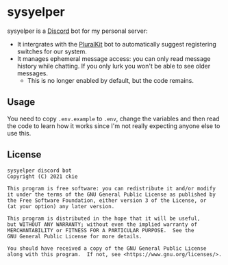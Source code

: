 # sysyelper

sysyelper is a [Discord](https://discord.com) bot for my personal server:

- It intergrates with the [PluralKit](https://pluralkit.me) bot to automatically suggest registering switches for our system.
- It manages ephemeral message access: you can only read message history while chatting. If you only lurk you won't be able to see older messages.
  + This is no longer enabled by default, but the code remains.

## Usage

You need to copy `.env.example` to `.env`, change the variables and then read the code to learn how it works since I'm not really expecting anyone else to use this. 

## License

``` 
sysyelper discord bot
Copyright (C) 2021 ckie

This program is free software: you can redistribute it and/or modify
it under the terms of the GNU General Public License as published by
the Free Software Foundation, either version 3 of the License, or
(at your option) any later version.

This program is distributed in the hope that it will be useful,
but WITHOUT ANY WARRANTY; without even the implied warranty of
MERCHANTABILITY or FITNESS FOR A PARTICULAR PURPOSE.  See the
GNU General Public License for more details.

You should have received a copy of the GNU General Public License
along with this program.  If not, see <https://www.gnu.org/licenses/>.
```
